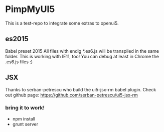 # PimpMyUI5
This is a test-repo to integrate some extras to openui5.

## es2015
Babel preset 2015
All files with endig *.es6.js will be transpiled in the same folder. This is working with IE11, too! You can debug at least in Chrome the .es6.js files :)

## JSX
Thanks to serban-petrescu who build the ui5-jsx-rm babel plugin.
Check out github page: https://github.com/serban-petrescu/ui5-jsx-rm

### bring it to work!
- npm install
- grunt server